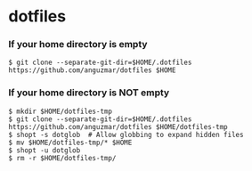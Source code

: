 # dotfiles

### If your home directory is empty
```shell
$ git clone --separate-git-dir=$HOME/.dotfiles https://github.com/anguzmar/dotfiles $HOME
```

### If your home directory is **NOT** empty
```shell
$ mkdir $HOME/dotfiles-tmp
$ git clone --separate-git-dir=$HOME/.dotfiles https://github.com/anguzmar/dotfiles $HOME/dotfiles-tmp
$ shopt -s dotglob  # Allow globbing to expand hidden files 
$ mv $HOME/dotfiles-tmp/* $HOME
$ shopt -u dotglob
$ rm -r $HOME/dotfiles-tmp/
```
